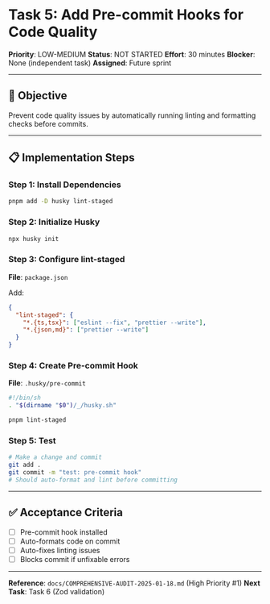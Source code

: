 # Task 5: Add Pre-commit Hooks for Code Quality

**Priority**: LOW-MEDIUM
**Status**: NOT STARTED
**Effort**: 30 minutes
**Blocker**: None (independent task)
**Assigned**: Future sprint

---

## 🎯 Objective

Prevent code quality issues by automatically running linting and formatting checks before commits.

---

## 📋 Implementation Steps

### Step 1: Install Dependencies

```bash
pnpm add -D husky lint-staged
```

### Step 2: Initialize Husky

```bash
npx husky init
```

### Step 3: Configure lint-staged

**File**: `package.json`

Add:

```json
{
  "lint-staged": {
    "*.{ts,tsx}": ["eslint --fix", "prettier --write"],
    "*.{json,md}": ["prettier --write"]
  }
}
```

### Step 4: Create Pre-commit Hook

**File**: `.husky/pre-commit`

```bash
#!/bin/sh
. "$(dirname "$0")/_/husky.sh"

pnpm lint-staged
```

### Step 5: Test

```bash
# Make a change and commit
git add .
git commit -m "test: pre-commit hook"
# Should auto-format and lint before committing
```

---

## ✅ Acceptance Criteria

- [ ] Pre-commit hook installed
- [ ] Auto-formats code on commit
- [ ] Auto-fixes linting issues
- [ ] Blocks commit if unfixable errors

---

**Reference**: `docs/COMPREHENSIVE-AUDIT-2025-01-18.md` (High Priority #1)
**Next Task**: Task 6 (Zod validation)
